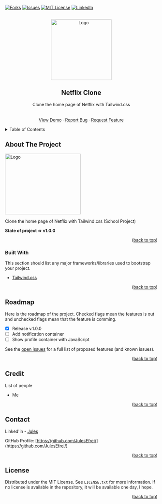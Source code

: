 <div id="top"></div>

<!-- [![Contributors][contributors-shield]][contributors-url] -->
<!-- [![Stargazers][stars-shield]][stars-url] -->
[![Forks][forks-shield]][forks-url]
[![Issues][issues-shield]][issues-url]
[![MIT License][license-shield]][license-url]
[![LinkedIn][linkedin-shield]][linkedin-url]



<!-- PROJECT LOGO -->
<br />
<div align="center">
  
  <img src="https://drive.google.com/uc?export=view&id=1_n2W-ts_EEphAVsKQIXAOvebP14eYlrQ" alt="Logo" width="200" height="200" />

  <h2 align="center">Netflix Clone</h2>

  <p align="center">
    Clone the home page of Netflix with Tailwind.css
    <br />
    <!-- <a href="https://github.com/JulesEfrei/Netflix-Clone"><strong>Explore the docs</strong></a> -->
    <br />
    <br />
    <a href="https://julesefrei.github.io/Netflix-Clone/">View Demo</a>
    ·
    <a href="https://github.com/JulesEfrei/Netflix-Clone/issues">Report Bug</a>
    ·
    <a href="https://github.com/JulesEfrei/Netflix-Clone/pulls">Request Feature</a>
  </p>
</div>



<!-- TABLE OF CONTENTS -->
<details>
  <summary>Table of Contents</summary>
  <ol>
    <li>
      <a href="#about-the-project">About The Project</a>
      <ul>
        <li><a href="#built-with">Built With</a></li>
      </ul>
    </li>
    <li><a href="#roadmap">Roadmap / Features</a></li>
    <li><a href="#license">License</a></li>
    <li><a href="#contact">Contact</a></li>
    <li><a href="#credit">Credit</a></li>
  </ol>
</details>



<!-- ABOUT THE PROJECT -->
## About The Project

<img src="https://drive.google.com/uc?export=view&id=1PDesRoG128QH9PkrVKLHjlr3FkcOQ6JV" alt="Logo" width="250" height="200" />

Clone the home page of Netflix with Tailwind.css (School Project)


**State of project => v1.0.0**


<p align="right">(<a href="#top">back to top</a>)</p>



### Built With

This section should list any major frameworks/libraries used to bootstrap your project.

* [Tailwind.css](https://tailwindcss.com)

<p align="right">(<a href="#top">back to top</a>)</p>



<!-- ROADMAP -->
## Roadmap

Here is the roadmap of the project. Checked flags mean the features is out and unchecked flags mean that the feature is comming.

- [x] Release v.1.0.0
- [ ] Add notification container
- [ ] Show profile container with JavaScript

See the [open issues](https://github.com/JulesEfrei/Netflix-Clone/issues) for a full list of proposed features (and known issues).

<p align="right">(<a href="#top">back to top</a>)</p>




<!-- Credit -->
## Credit

List of people

* [Me](https://github.com/JulesEfrei)

<p align="right">(<a href="#top">back to top</a>)</p>



<!-- CONTACT -->
## Contact

Linked'in - [Jules](https://www.linkedin.com/in/jules-bruzeau/)

GitHub Profile: [https://github.com/JulesEfrei/](https://github.com/JulesEfrei/)

<p align="right">(<a href="#top">back to top</a>)</p>



<!-- LICENSE -->
## License

Distributed under the MIT License. See `LICENSE.txt` for more information. If no license is available in the repository, it will be available one day, I hope.

<p align="right">(<a href="#top">back to top</a>)</p>






<!-- MARKDOWN LINKS & IMAGES -->
<!-- [contributors-shield]: https://img.shields.io/github/contributors/JulesEfrei/Netflix-Clone.svg?style=for-the-badge
[contributors-url]: https://github.com/JulesEfrei/Netflix-Clone/graphs/contributors -->
<!-- [stars-shield]: https://img.shields.io/github/stars/JulesEfrei/Netflix-Clone.svg?style=for-the-badge
[stars-url]: https://github.com/JulesEfrei/Netflix-Clone/stargazers -->
[forks-shield]: https://img.shields.io/github/forks/JulesEfrei/Netflix-Clone.svg?style=for-the-badge
[forks-url]: https://github.com/JulesEfrei/Netflix-Clone/network/members
[issues-shield]: https://img.shields.io/github/issues/JulesEfrei/Netflix-Clone.svg?style=for-the-badge
[issues-url]: https://github.com/JulesEfrei/Netflix-Clone/issues
[license-shield]: https://img.shields.io/github/license/JulesEfrei/Netflix-Clone.svg?style=for-the-badge
[license-url]: https://github.com/JulesEfrei/Netflix-Clone/blob/master/LICENSE.txt
[linkedin-shield]: https://img.shields.io/badge/-LinkedIn-black.svg?style=for-the-badge&logo=linkedin&colorB=555
[linkedin-url]: https://www.linkedin.com/in/jules-bruzeau/
[product-screenshot]: images/screenshot.png